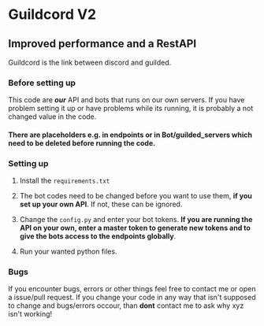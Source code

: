 # Guildcord V2
## Improved performance and a RestAPI
Guildcord is the link between discord and guilded.

### Before setting up
This code are _**our**_ API and bots that runs on our own servers. If you have problem setting it up or have problems while its running, it is probably a not changed value in the code.
#### **__There are placeholders e.g. in endpoints or in Bot/guilded_servers which need to be deleted before running the code.__**

### Setting up

1. Install the `requirements.txt`

2. The bot codes need to be changed before you want to use them, **if you set up your own API**. If not, these can be ignored.

3. Change the `config.py` and enter your bot tokens. **If you are running the API on your own, enter a master token to generate new tokens and to give the bots access to the endpoints globally**.

4. Run your wanted python files.

### Bugs
If you encounter bugs, errors or other things feel free to contact me or open a issue/pull request.
If you change your code in any way that isn't supposed to change and bugs/errors occour, than **dont** contact me to ask why xyz isn't working!

